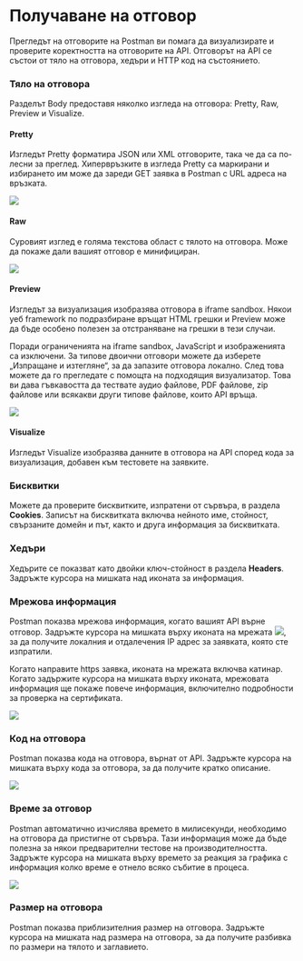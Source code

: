 # Получаване на отговор

Прегледът на отговорите на Postman ви помага да визуализирате и проверите коректността на отговорите на API. Отговорът на API се състои от тяло на отговора, хедъри и HTTP код на състоянието.

### **Тяло на отговора**

Разделът Body предоставя няколко изгледа на отговора: Pretty, Raw, Preview и Visualize.

#### **Pretty**

Изгледът Pretty форматира JSON или XML отговорите, така че да са по-лесни за преглед. Хипервръзките в изгледа Pretty са маркирани и избирането им може да зареди GET заявка в Postman с URL адреса на връзката.

![](<../../../.gitbook/assets/image (29).png>)

#### **Raw**

Суровият изглед е голяма текстова област с тялото на отговора. Може да покаже дали вашият отговор е минифициран.

![](<../../../.gitbook/assets/image (21).png>)

#### **Preview**

Изгледът за визуализация изобразява отговора в iframe sandbox. Някои уеб framework по подразбиране връщат HTML грешки и Preview може да бъде особено полезен за отстраняване на грешки в тези случаи.

Поради ограниченията на iframe sandbox, JavaScript и изображенията са изключени. За типове двоични отговори можете да изберете „Изпращане и изтегляне“, за да запазите отговора локално. След това можете да го прегледате с помощта на подходящия визуализатор. Това ви дава гъвкавостта да тествате аудио файлове, PDF файлове, zip файлове или всякакви други типове файлове, които API връща.

![](<../../../.gitbook/assets/image (10).png>)

#### **Visualize**

Изгледът Visualize изобразява данните в отговора на API според кода за визуализация, добавен към тестовете на заявките.

### &#x20;**Бисквитки**

Можете да проверите бисквитките, изпратени от сървъра, в раздела **Cookies**. Записът на бисквитката включва нейното име, стойност, свързаните домейн и път, както и друга информация за бисквитката.

### **Хедъри**

Хедърите се показват като двойки ключ-стойност в раздела **Headers**. Задръжте курсора на мишката над иконата за информация.

### **Мрежова информация**

Postman показва мрежова информация, когато вашият API върне отговор. Задръжте курсора на мишката върху иконата на мрежата ![](<../../../.gitbook/assets/image (37).png>), за да получите локалния и отдалечения IP адрес за заявката, която сте изпратили.

Когато направите https заявка, иконата на мрежата включва катинар. Когато задържите курсора на мишката върху иконата, мрежовата информация ще покаже повече информация, включително подробности за проверка на сертификата.

![](<../../../.gitbook/assets/image (71).png>)

### Код на отговора

Postman показва кода на отговора, върнат от API. Задръжте курсора на мишката върху кода за отговора, за да получите кратко описание.

![](<../../../.gitbook/assets/image (7).png>)

### Време за отговор

Postman автоматично изчислява времето в милисекунди, необходимо на отговора да пристигне от сървъра. Тази информация може да бъде полезна за някои предварителни тестове на производителността. Задръжте курсора на мишката върху времето за реакция за графика с информация колко време е отнело всяко събитие в процеса.

![](<../../../.gitbook/assets/image (13).png>)

### Размер на отговора

Postman показва приблизителния размер на отговора. Задръжте курсора на мишката над размера на отговора, за да получите разбивка по размери на тялото и заглавието.
